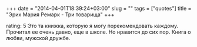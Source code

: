 +++
date = "2014-04-01T18:39:24+03:00"
slug = ""
tags = ["quotes"]
title = "Эрих Мария Ремарк - Три товарища"
+++

rating: 5
Это та книжка, которую я могу порекомендовать каждому.
Прочитал ее очень давно, еще в школе. Но нравится до сих пор.
Книга о любви, мужской дружбе.
